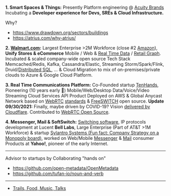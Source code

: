 
**1. Smart Spaces & Things:** Presently Platform engineering @ [Acuity Brands](https://www.acuitybrands.com/) Incubating a **Developer experience for Devs, SREs & Cloud Infrastructure.** 

Why?
* https://www.drawdown.org/sectors/buildings
* https://atrius.com/why-atrius/

**2. [Walmart.com](https://www.walmart.com/):** Largest Enterprise >2M Workforce (close #2 [Amazon](https://en.wikipedia.org/wiki/List_of_largest_United_States%E2%80%93based_employers_globally)), **Unify Stores & eCommerce** Mobile / Web & [Real Time Data](https://www.confluent.io/blog/apache-kafka-item-setup/) / [Retail Graph](https://medium.com/walmartlabs/retail-graph-walmarts-product-knowledge-graph-6ef7357963bc). Incubated & scaled company-wide open source Tech Stack Memcached/Redis, Kafka, Cassandra/Elastic, Streaming Storm/Spark/Flink, Druid/[Distributed SQL](https://blog.starburstdata.com/prestosql-becomes-trino), ... &  Cloud Migration to mix of on-premises/private clouds to Azure & Google Cloud Platform.

**3. Real Time Communications Platform:** Co-Founded startup [TenHands](https://twitter.com/an1kumar/status/277200713728274433?s=20), Pioneering (10 years early :thought_balloon:) Mobile/Web/Desktop Data/Voice/Video Streaming Cloud Services API Product Deployed on AWS & Global Anycast Network based on [WebRTC](https://queue.acm.org/detail.cfm?id=3457587) [standards](https://twitter.com/ietf/status/1354071004058951682) & [FreeSWITCH](https://freeswitch.org/) open source. **Update 09/30/2021:** Finally, maybe driven by COVID-19? Vision [delivered by Cloudflare](https://blog.cloudflare.com/announcing-our-real-time-communications-platform/). Contributed to [WebRTC Open Source](https://chromium.googlesource.com/external/webrtc/+/master/AUTHORS).

**4. Messenger, Mail & SoftSwitch:** [Switching software](https://freeswitch.org/confluence/display/FREESWITCH/Glossary#Glossary-Softswitch), IP protocols development at Lucent **Bell Labs**, Large Enterprise (Part of AT&T >1M Workforce) & startup [Sylantro Systems (Fun fact: Company Strategy on a Monopoly board)](https://www.networkworld.com/article/2272062/broadsoft-acquires-sylantro-as-voip-market-consolidates.html), worked on Web/Mobile [Messenger](https://en.wikipedia.org/wiki/Yahoo!_Messenger) & [Mail](https://en.wikipedia.org/wiki/Yahoo!_Mail) consumer Products at **Yahoo!**, pioneer of the early Internet.
 
---

Advisor to startups by Collaborating "hands on"
- https://github.com/open-metadata/OpenMetadata
- https://github.com/tufan-io/noun-and-verb 

---

- [Trails, Food, Music, Talks](https://github.com/ankumar/Fun-Stuff) 

<!--
**ankumar/ankumar** is a ✨ _special_ ✨ repository because its `README.md` (this file) appears on your GitHub profile.

Here are some ideas to get you started:

- 🔭 I’m currently working on ...
- 🌱 I’m currently learning ...
- 👯 I’m looking to collaborate on ...
- 🤔 I’m looking for help with ...
- 💬 Ask me about ...
- 📫 How to reach me: ...
- 😄 Pronouns: ...
- ⚡ Fun fact: ...
-->
